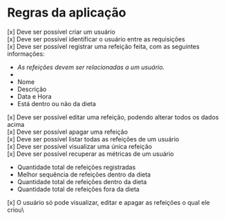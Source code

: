 # Regras da aplicação

[x] Deve ser possível criar um usuário\
[x] Deve ser possível identificar o usuário entre as requisições\
[x] Deve ser possível registrar uma refeição feita, com as seguintes informações:
    
* *As refeições devem ser relacionadas a um usuário.*
* 
* Nome
* Descrição
* Data e Hora
* Está dentro ou não da dieta

[x] Deve ser possível editar uma refeição, podendo alterar todos os dados acima\
[x] Deve ser possível apagar uma refeição\
[x] Deve ser possível listar todas as refeições de um usuário\
[x] Deve ser possível visualizar uma única refeição\
[x] Deve ser possível recuperar as métricas de um usuário

* Quantidade total de refeições registradas
* Melhor sequência de refeições dentro da dieta
* Quantidade total de refeições dentro da dieta
* Quantidade total de refeições fora da dieta

[x] O usuário só pode visualizar, editar e apagar as refeições o qual ele criou\